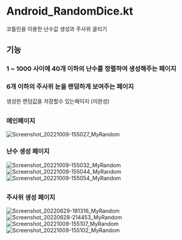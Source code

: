# Android_RandomDice.kt
코틀린을 이용한 난수값 생성과 주사위 굴리기

## 기능
### 1 ~ 1000 사이에 40개 이하의 난수를 정렬하여 생성해주는 페이지
### 6개 이하의 주사위 눈을 랜덤하게 보여주는 페이지
생성한 랜덤값을 저장할수 있는페이지 (미완성)

##

### 메인페이지
![Screenshot_20221009-155027_MyRandom](https://user-images.githubusercontent.com/93521202/194750632-ad2c9ae2-633b-4f0c-b73f-de2339dec7fa.jpg)

### 난수 생성 페이지
![Screenshot_20221009-155032_MyRandom](https://user-images.githubusercontent.com/93521202/194750794-0e0197e0-abc2-4ac1-a26a-083ca95c0133.jpg)
![Screenshot_20221009-155044_MyRandom](https://user-images.githubusercontent.com/93521202/194750797-52b4158e-f092-4c63-8d97-c665c627dd4f.jpg)
![Screenshot_20221009-155054_MyRandom](https://user-images.githubusercontent.com/93521202/194750800-0b77d508-1b59-492c-a379-34716fad5a55.jpg)

##

### 주사위 생성 페이지

![Screenshot_20220629-181316_MyRandom](https://user-images.githubusercontent.com/93521202/194750836-6d2f8276-2b46-4f89-b785-0ecedcb68c76.jpg)
![Screenshot_20220628-214453_MyRandom](https://user-images.githubusercontent.com/93521202/194750834-7f4a45a8-83b9-42b3-9fdf-2ef10a2da3a9.jpg)
![Screenshot_20221009-155107_MyRandom](https://user-images.githubusercontent.com/93521202/194750832-93647705-9fdb-41db-bd88-7bd82d6b6a37.jpg)
![Screenshot_20221009-155102_MyRandom](https://user-images.githubusercontent.com/93521202/194750837-219cbe80-98d3-4807-8fd2-1c467d92bf08.jpg)
